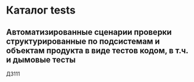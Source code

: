 # Каталог tests

Автоматизированные сценарии проверки структурированные по подсистемам и объектам продукта в виде тестов кодом, в т.ч. и дымовые тесты
--
ДЗ111
